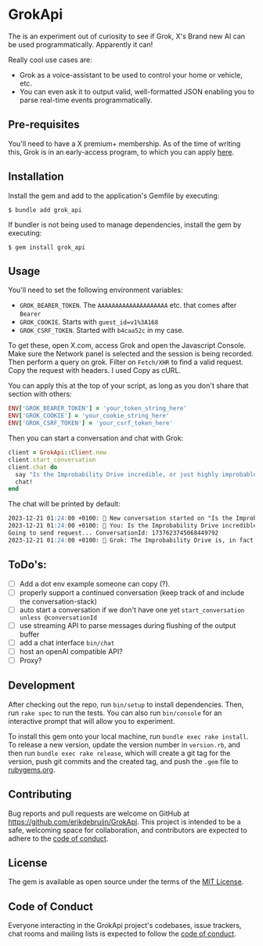 # GrokApi

The is an experiment out of curiosity to see if Grok, X's Brand new AI can be used programmatically. Apparently it can!

Really cool use cases are:
- Grok as a voice-assistant to be used to control your home or vehicle, etc. 
- You can even ask it to output valid, well-formatted JSON enabling you to parse real-time events programmatically.

## Pre-requisites

You'll need to have a X premium+ membership. As of the time of writing this, Grok is in an early-access program, to which you can apply [here](https://grok.x.ai/).

## Installation

Install the gem and add to the application's Gemfile by executing:

    $ bundle add grok_api

If bundler is not being used to manage dependencies, install the gem by executing:

    $ gem install grok_api

## Usage
You'll need to set the following environment variables:
 - `GROK_BEARER_TOKEN`. The `AAAAAAAAAAAAAAAAAAAA` etc. that comes after `Bearer`
 - `GROK_COOKIE`. Starts with `guest_id=v1%3A168`
 - `GROK_CSRF_TOKEN`. Started with `b4caa52c` in my case.

To get these, open X.com, access Grok and open the Javascript Console. Make sure the Network panel is selected and the session is being recorded.
Then perform a query on grok. Filter on `Fetch/XHR` to find a valid request. Copy the request with headers. I used Copy as cURL.

You can apply this at the top of your script, as long as you don't share that section with others:
```ruby
ENV['GROK_BEARER_TOKEN'] = 'your_token_string_here'
ENV['GROK_COOKIE'] = 'your_cookie_string_here'
ENV['GROK_CSRF_TOKEN'] = 'your_csrf_token_here'
```

Then you can start a conversation and chat with Grok:
```ruby
client = GrokApi::Client.new
client.start_conversation
client.chat do
  say "Is the Improbability Drive incredible, or just highly improbable?"
  chat!
end
```

The chat will be printed by default:
```md
2023-12-21 01:24:00 +0100: 💬 New conversation started on "Is the Improbability Drive incredible, or just hig"
2023-12-21 01:24:00 +0100: 💬 You: Is the Improbability Drive incredible, or just highly improbable?
Going to send request... ConversationId: 1737623745068449792
2023-12-21 01:24:00 +0100: 🤖 Grok: The Improbability Drive is, in fact, incredibly improbable. It's so improbable that it's almost impossible, which is what makes it so incredible. It's like finding a functioning smartphone in a pile of rocks - highly improbable, yet quite incredible if it actually happens.
```

## ToDo's:
- [ ] Add a dot env example someone can copy (?).
- [ ] properly support a continued conversation (keep track of and include the conversation-stack)
- [ ] auto start a conversation if we don't have one yet `start_conversation unless @conversationId`
- [ ] use streaming API to parse messages during flushing of the output buffer
- [ ] add a chat interface `bin/chat`
- [ ] host an openAI compatible API?
- [ ] Proxy?

## Development

After checking out the repo, run `bin/setup` to install dependencies. Then, run `rake spec` to run the tests. You can also run `bin/console` for an interactive prompt that will allow you to experiment.

To install this gem onto your local machine, run `bundle exec rake install`. To release a new version, update the version number in `version.rb`, and then run `bundle exec rake release`, which will create a git tag for the version, push git commits and the created tag, and push the `.gem` file to [rubygems.org](https://rubygems.org).

## Contributing

Bug reports and pull requests are welcome on GitHub at https://github.com/erikdebruijn/GrokApi. This project is intended to be a safe, welcoming space for collaboration, and contributors are expected to adhere to the [code of conduct](https://github.com/ErikDeBruijn/GrokApi/blob/main/CODE_OF_CONDUCT.md).

## License

The gem is available as open source under the terms of the [MIT License](https://opensource.org/licenses/MIT).

## Code of Conduct

Everyone interacting in the GrokApi project's codebases, issue trackers, chat rooms and mailing lists is expected to follow the [code of conduct](https://github.com/ErikDeBruijn/GrokApi/blob/main/CODE_OF_CONDUCT.md).
